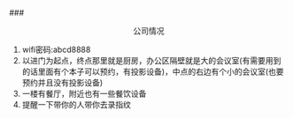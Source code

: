 ###<center>公司情况</center>
1. wifi密码:abcd8888
2. 以进门为起点，终点那里就是厨房，办公区隔壁就是大的会议室(有需要用到的话里面有个本子可以预约，有投影设备)，中点的右边有个小的会议室(也要预约并且没有投影设备)
3. 一楼有餐厅，附近也有一些餐饮设备
4. 提醒一下带你的人带你去录指纹